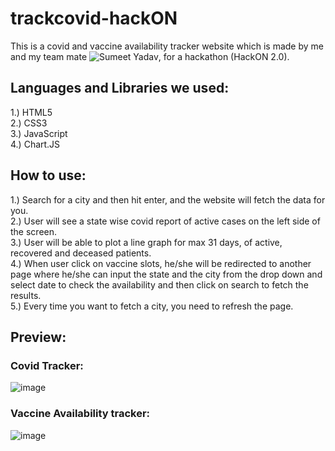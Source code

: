 # trackcovid-hackON

This is a covid and vaccine availability tracker website which is made by me and my team mate ![Sumeet Yadav](https://github.com/Sumeet16), for a hackathon (HackON 2.0).

## Languages and Libraries we used:
1.) HTML5 <br>
2.) CSS3 <br>
3.) JavaScript  <br>
4.) Chart.JS  <br>

## How to use:
1.) Search for a city and then hit enter, and the website will fetch the data for you. <br>
2.) User will see a state wise covid report of active cases on the left side of the screen. <br>
3.) User will be able to plot a line graph for max 31 days, of active, recovered and deceased patients. <br>
4.) When user click on vaccine slots, he/she will be redirected to another page where he/she can input the state and the city from the drop down and select date to check the availability and then click on search to fetch the results. <br>
5.) Every time you want to fetch a city, you need to refresh the page. <br>

## Preview:

### Covid Tracker:
![image](https://user-images.githubusercontent.com/28654108/120082758-4f450f80-c0e2-11eb-914e-078877604357.png)

### Vaccine Availability tracker:
![image](https://user-images.githubusercontent.com/28654108/120082796-83b8cb80-c0e2-11eb-8a96-674ce4fcab5f.png)

